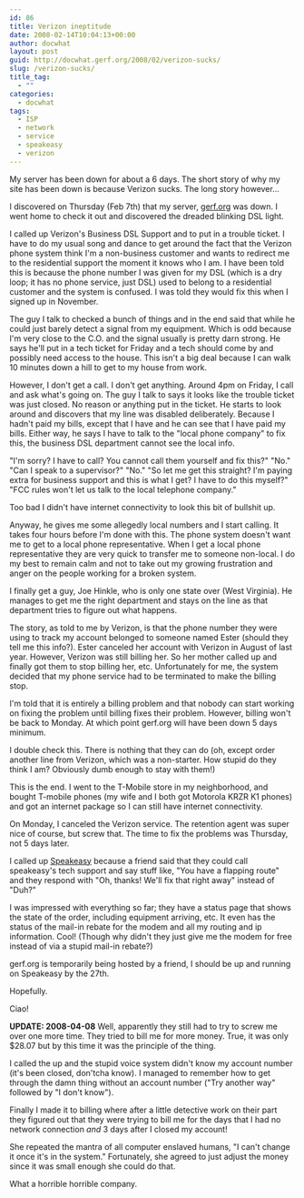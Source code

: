 ```yaml
---
id: 86
title: Verizon ineptitude
date: 2008-02-14T10:04:13+00:00
author: docwhat
layout: post
guid: http://docwhat.gerf.org/2008/02/verizon-sucks/
slug: /verizon-sucks/
title_tag:
  - ""
categories:
  - docwhat
tags:
  - ISP
  - network
  - service
  - speakeasy
  - verizon
---
```

My server has been down for about a 6 days.  The short story of why my site has been down is because Verizon sucks. The long story however&hellip;

I discovered on Thursday (Feb 7th)  that my server, <a href="http://gerf.org/">gerf.org</a> was down.  I went home to check it out and discovered the dreaded blinking DSL light.

I called up Verizon's Business DSL Support and to put in a trouble ticket.  I have to do my usual song and dance to get around the fact that the Verizon phone system think I'm a non-business customer and wants to redirect me to the residential support the moment it knows who I am.  I have been told this is because the phone number I was given for my DSL (which is a dry loop; it has no phone service, just DSL) used to belong to a residential customer and the system is confused.  I was told they would fix this when I signed up in November.

<!--more-->The guy I talk to checked a bunch of things and in the end said that while he could just barely detect a signal from my equipment.  Which is odd because I'm very close to the C.O. and the signal usually is pretty darn strong.  He says he'll put in a tech ticket for Friday and a tech should come by and possibly need access to the house.  This isn't a big deal because I can walk 10 minutes down a hill to get to my house from work.

However, I don't get a call.  I don't get anything.  Around 4pm on Friday, I call and ask what's going on.  The guy I talk to says it looks like the trouble ticket was just closed.  No reason or anything put in the ticket.  He starts to look around and discovers that my line was disabled deliberately. Because I hadn't paid my bills, except that I have and he can see that I have paid my bills.  Either way, he says I have to talk to the "local phone company" to fix this, the business DSL department cannot see the local info.

"I'm sorry?  I have to call?  You cannot call them yourself and fix this?"
"No."
"Can I speak to a supervisor?"
"No."
"So let me get this straight?  I'm paying extra for business support and this is what I get?  I have to do this myself?"
"FCC rules won't let us talk to the local telephone company."

Too bad I didn't have internet connectivity to look this bit of bullshit up.

Anyway, he gives me some allegedly local numbers and I start calling.  It takes four hours before I'm done with this.  The phone system doesn't want me to get to a local phone representative.  When I get a local phone representative they are very quick to transfer me to someone non-local.  I do my best to remain calm and not to take out my growing frustration and anger on the people working for a broken system.

I finally get a guy, Joe Hinkle, who is only one state over (West Virginia).  He manages to get me the right department and stays on the line as that department tries to figure out what happens.

The story, as told to me by Verizon, is that the phone number they were using to track my account belonged to someone named Ester (should they tell me this info?).  Ester canceled her account with Verizon in August of last year.  However, Verizon was still billing her.  So her mother called up and finally got them to stop billing her, etc.  Unfortunately for me, the system decided that my phone service had to be terminated to make the billing stop.

I'm told that it is entirely a billing problem and that nobody can start working on fixing the problem until billing fixes their problem.  However, billing won't be back to Monday.  At which point gerf.org will have been down 5 days minimum.

I double check this.  There is nothing that they can do (oh, except order another line from Verizon, which was a non-starter.  How stupid do they think I am?  Obviously dumb enough to stay with them!)

This is the end.  I went to the T-Mobile store in my neighborhood, and bought T-mobile phones (my wife and I both got Motorola KRZR K1 phones) and got an internet package so I can still have internet connectivity.

On Monday, I canceled the Verizon service.  The retention agent was super nice of course, but screw that.  The time to fix the problems was Thursday, not 5 days later.

I called up <a href="http://speakeasy.net/">Speakeasy</a> because a friend said that they could call speakeasy's tech support and say stuff like, "You have a flapping route" and they respond with "Oh, thanks! We'll fix that right away" instead of "Duh?"

I was impressed with everything so far; they have a status page that shows the state of the order, including equipment arriving, etc.  It even has the status of the mail-in rebate for the modem and all my routing and ip information.  Cool! (Though why didn't they just give me the modem for free instead of via a stupid mail-in rebate?)

gerf.org is temporarily being hosted by a friend, I should be up and running on Speakeasy by the 27th.

Hopefully.

Ciao!

<b>UPDATE: 2008-04-08</b>  Well, apparently they still had to try to screw me over one more time.  They tried to bill me for more money.  True, it was only $28.07 but by this time it was the principle of the thing.

I called the up and the stupid voice system didn't know my account number (it's been closed, don'tcha know).  I managed to remember how to get through the damn thing without an account number ("Try another way" followed by "I don't know").

Finally I made it to billing where after a little detective work on their part they figured out that they were trying to bill me for the days that I had no network connection <em>and</em> 3 days after I closed my account!

She repeated the mantra of all computer enslaved humans, "I can't change it once it's in the system." Fortunately, she agreed to just adjust the money since it was small enough she could do that.

What a horrible horrible company.